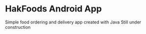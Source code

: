 # HakFoods Android App
Simple food ordering and delivery app created with Java
Still under construction
